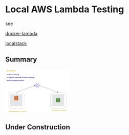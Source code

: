 # Local AWS Lambda Testing 
see  

[docker-lambda](https://github.com/lambci/docker-lambda)  

[localstack](https://github.com/localstack/localstack)

## Summary
<img src="https://github.com/nigel447/clambi_golang/blob/master/Summary.png" width="200">

## Under Construction

 